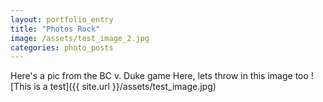 ```yaml
---
layout: portfolio_entry
title: "Photos Rock"
image: /assets/test_image_2.jpg
categories: photo_posts
---
```


Here's a pic from the BC v. Duke game
Here, lets throw in this image too
![This is a test]({{ site.url }}/assets/test_image.jpg)